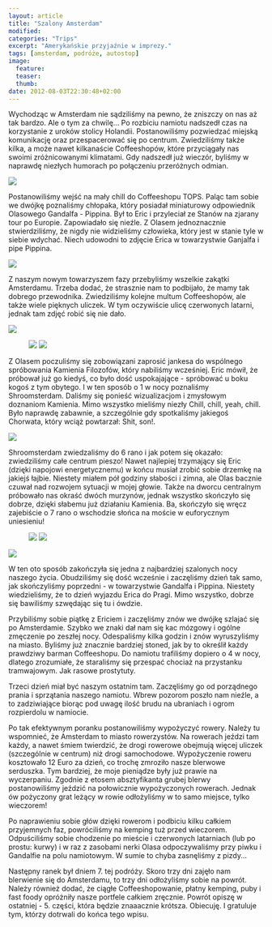 ```yaml
---
layout: article
title: "Szalony Amsterdam"
modified:
categories: "Trips" 
excerpt: "Amerykańskie przyjaźnie w imprezy."
tags: [amsterdam, podróże, autostop]
image:
  feature:
  teaser:
  thumb:
date: 2012-08-03T22:30:48+02:00
---
```


Wychodząc w Amsterdam nie sądziliśmy na pewno, że zniszczy on nas aż tak bardzo. Ale o tym za chwilę... Po rozbiciu namiotu nadszedł czas na korzystanie z uroków stolicy Holandii. Postanowiliśmy pozwiedzać miejską komunikację oraz przespacerować się po centrum. Zwiedziliśmy także kilka, a może nawet kilkanaście Coffeeshopów, które przyciągały nas swoimi zróżnicowanymi klimatami. Gdy nadszedł już wieczór, byliśmy w naprawdę niezłych humorach po połączeniu przeróżnych odmian.

<img src="http://nikodamn.github.io/images/eurotrip/4/1.jpg">

Postanowiliśmy wejść na mały chill do Coffeeshopu TOPS. Paląc tam sobie we dwójkę poznaliśmy chłopaka, który posiadał miniaturowy odpowiednik Olasowego Gandalfa - Pippina. Był to Eric i przyleciał ze Stanów na zjarany tour po Europie. Zapowiadało się nieźle. Z Olasem jednoznacznie stwierdziliśmy, że nigdy nie widzieliśmy człowieka, który jest w stanie tyle w siebie wdychać. Niech udowodni to zdjęcie Erica w towarzystwie Ganjalfa i pipe Pippina.

<img src="http://nikodamn.github.io/images/eurotrip/4/2.jpg">

Z naszym nowym towarzyszem fazy przebyliśmy wszelkie zakątki Amsterdamu. Trzeba dodać, że strasznie nam to podbijało, że mamy tak dobrego przewodnika. Zwiedziliśmy kolejne multum Coffeeshopów, ale także wiele pięknych uliczek. W tym oczywiście ulicę czerwonych latarni, jednak tam zdjęć robić się nie dało.

<img src="http://nikodamn.github.io/images/eurotrip/4/4.jpg">

<figure class="half">
<img src="http://nikodamn.github.io/images/eurotrip/4/3.jpg">
<img src="http://nikodamn.github.io/images/eurotrip/4/5.jpg">
</figure>


Z Olasem poczuliśmy się zobowiązani zaprosić jankesa do wspólnego spróbowania Kamienia Filozofów, który nabiliśmy wcześniej. Eric mówił, że próbował już go kiedyś, co było dość uspokajające - spróbować u boku kogoś z tym obytego. I w ten sposób o 1 w nocy poznaliśmy Shroomsterdam. Daliśmy się ponieść wizualizacjom i zmysłowym doznaniom Kamienia. Mimo wszystko mieliśmy niezły Chill, chill, yeah, chill. Było naprawdę zabawnie, a szczególnie gdy spotkaliśmy jakiegoś Chorwata, który wciąż powtarzał: Shit, son!.

<img src="http://nikodamn.github.io/images/eurotrip/4/6.jpg">

Shroomsterdam zwiedzaliśmy do 6 rano i jak potem się okazało: zwiedziliśmy całe centrum pieszo! Nawet najlepiej trzymający się Eric (dzięki napojowi energetycznemu) w końcu musiał zrobić sobie drzemkę na jakiejś łajbie. Niestety miałem pół godziny słabości i zimna, ale Olas bacznie czuwał nad rozwojem sytuacji w mojej głowie. Także na dworcu centralnym próbowało nas okraść dwóch murzynów, jednak wszystko skończyło się dobrze, dzięki słabemu już działaniu Kamienia. Ba, skończyło się wręcz zajebiście o 7 rano o wschodzie słońca na moście w euforycznym uniesieniu!

<figure class="half">
<img src="http://nikodamn.github.io/images/eurotrip/4/7.jpg">
<img src="http://nikodamn.github.io/images/eurotrip/4/8.jpg">
</figure>

<img src="http://nikodamn.github.io/images/eurotrip/4/9.jpg">


W ten oto sposób zakończyła się jedna z najbardziej szalonych nocy naszego życia. Obudziliśmy się dość wcześnie i zaczęliśmy dzień tak samo, jak skończyliśmy poprzedni - w towarzystwie Gandalfa i Pippina. Niestety wiedzieliśmy, że to dzień wyjazdu Erica do Pragi. Mimo wszystko, dobrze się bawiliśmy szwędając się tu i ówdzie.


Przybiliśmy sobie piątkę z Ericiem i zaczęliśmy znów we dwójkę szlajać się po Amsterdamie. Szybko we znaki dał nam się kac mózgowy i ogólne zmęczenie po zeszłej nocy. Odespaliśmy kilka godzin i znów wyruszyliśmy na miasto. Byliśmy już znacznie bardziej stoned, jak by to określił każdy prawdziwy barman Coffeeshopu. Do namiotu trafiliśmy dopiero o 4 w nocy, dlatego zrozumiałe, że staraliśmy się przespać chociaż na przystanku tramwajowym. Jak rasowe prostytuty.

Trzeci dzień miał być naszym ostatnim tam. Zaczęliśmy go od porządnego prania i sprzątania naszego namiotu. Wbrew pozorom poszło nam nieźle, a to zadziwiające biorąc pod uwagę ilość brudu na ubraniach i ogrom rozpierdolu w namiocie.


Po tak efektywnym poranku postanowiliśmy wypożyczyć rowery. Należy tu wspomnieć, że Amsterdam to miasto rowerzystów. Na rowerach jeździ tam każdy, a nawet śmiem twierdzić, że drogi rowerowe obejmują więcej uliczek (szczególnie w centrum) niż drogi samochodowe. Wypożyczenie roweru kosztowało 12 Euro za dzień, co trochę zmroziło nasze blerwowe serduszka. Tym bardziej, że moje pieniądze były już prawie na wyczerpaniu. Zgodnie z etosem absztyfikanta grubej blerwy postanowiliśmy jeździć na połowicznie wypożyczonych rowerach. Jednak ów pożyczony grat leżący w rowie odłożyliśmy w to samo miejsce, tylko wieczorem!


Po naprawieniu sobie głów dzięki rowerom i podbiciu kilku całkiem przyjemnych faz, powróciliśmy na kemping tuż przed wieczorem. Odpuściliśmy sobie chodzenie po mieście i czerwonych latarniach (lub po prostu: kurwy) i w raz z zasobami nerki Olasa odpoczywaliśmy przy piwku i Gandalfie na polu namiotowym. W sumie to chyba zasnęliśmy z pizdy...


Następny ranek był dniem 7. tej podróży. Skoro trzy dni zajęło nam blerwienie się do Amsterdamu, to trzy dni odłożyliśmy sobie na powrót. Należy również dodać, że ciągłe Coffeeshopowanie, płatny kemping, puby i fast foody opróżniły nasze portfele całkiem zręcznie. Powrót opiszę w ostatniej - 5. części, która będzie znaaacznie krótsza. Obiecuję. I gratuluje tym, którzy dotrwali do końca tego wpisu.